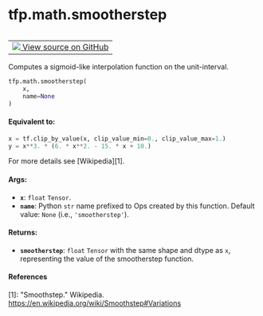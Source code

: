 <div itemscope itemtype="http://developers.google.com/ReferenceObject">
<meta itemprop="name" content="tfp.math.smootherstep" />
<meta itemprop="path" content="Stable" />
</div>

# tfp.math.smootherstep


<table class="tfo-notebook-buttons tfo-api" align="left">

<td>
  <a target="_blank" href="https://github.com/tensorflow/probability/blob/master/tensorflow_probability/python/math/generic.py">
    <img src="https://www.tensorflow.org/images/GitHub-Mark-32px.png" />
    View source on GitHub
  </a>
</td></table>



Computes a sigmoid-like interpolation function on the unit-interval.

``` python
tfp.math.smootherstep(
    x,
    name=None
)
```



<!-- Placeholder for "Used in" -->


#### Equivalent to:



```python
x = tf.clip_by_value(x, clip_value_min=0., clip_value_max=1.)
y = x**3. * (6. * x**2. - 15. * x + 10.)
```

For more details see [Wikipedia][1].

#### Args:


* <b>`x`</b>: `float` `Tensor`.
* <b>`name`</b>: Python `str` name prefixed to Ops created by this function.
  Default value: `None` (i.e., `'smootherstep'`).


#### Returns:


* <b>`smootherstep`</b>: `float` `Tensor` with the same shape and dtype as `x`,
  representing the value of the smootherstep function.

#### References

[1]: "Smoothstep." Wikipedia.
     https://en.wikipedia.org/wiki/Smoothstep#Variations